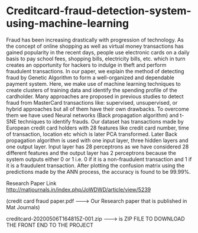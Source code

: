 # Creditcard-fraud-detection-system-using-machine-learning
Fraud has been increasing drastically with progression of technology. As
the concept of online shopping as well as virtual money transactions has
gained popularity in the recent days, people use electronic cards on a
daily basis to pay school fees, shopping bills, electricity bills, etc. which
in turn creates an opportunity for hackers to indulge in theft and perform
fraudulent transactions. In our paper, we explain the method of detecting
fraud by Genetic Algorithm to form a well-organized and dependable
payment system. Here, we make use of machine learning techniques to
create clusters of training data and identify the spending profile of the
cardholder. Many approaches are proposed in previous studies to detect
fraud from MasterCard transactions like: supervised, unsupervised, or
hybrid approaches but all of them have their own drawbacks. To
overcome them we have used Neural networks (Back propagation
algorithm) and t-SNE techniques to identify frauds. Our dataset has
transactions made by European credit card holders with 28 features like
credit card number, time of transaction, location etc which is later PCA
transformed. Later Back propagation algorithm is used with one input
layer, three hidden layers and one output layer. Input layer has 28
perceptrons as we have considered 28 different features and the output
layer has 2 perceptrons because the system outputs either 0 or 1 i.e. 0 if it
is a non-fraudulent transaction and 1 if it is a fraudulent transaction. After
plotting the confusion matrix using the predictions made by the ANN
process, the accuracy is found to be 99.99%.


Research Paper Link
http://matjournals.in/index.php/JoWDWD/article/view/5239

(credit card fraud paper.pdf ---> Our Research paper that is published in Mat Journals)


creditcard-20200506T164815Z-001.zip  ---> is ZIP FILE TO DOWNLOAD THE FRONT END TO THE PROJECT
